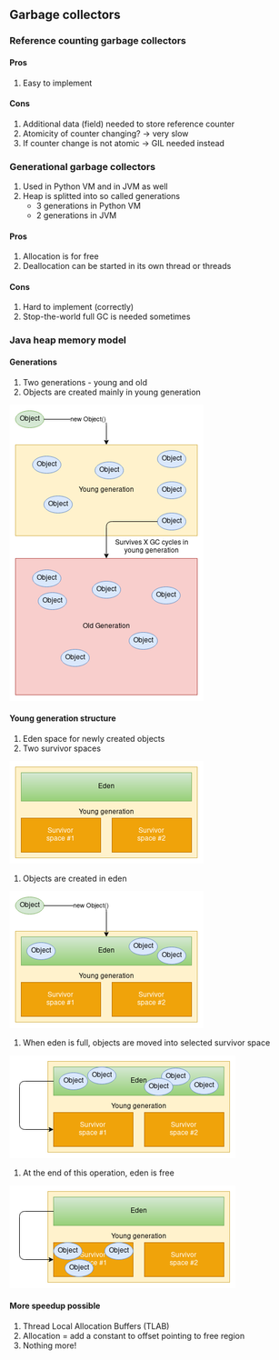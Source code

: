 ## Garbage collectors

### Reference counting garbage collectors

#### Pros

1. Easy to implement

#### Cons

1. Additional data (field) needed to store reference counter
1. Atomicity of counter changing? -> very slow
1. If counter change is not atomic -> GIL needed instead

### Generational garbage collectors

1. Used in Python VM and in JVM as well
1. Heap is splitted into so called generations
    * 3 generations in Python VM
    * 2 generations in JVM

#### Pros

1. Allocation is for free
1. Deallocation can be started in its own thread or threads

#### Cons

1. Hard to implement (correctly)
1. Stop-the-world full GC is needed sometimes

### Java heap memory model

#### Generations

1. Two generations - young and old
1. Objects are created mainly in young generation

![Young and old generations](images/GC1.png)

#### Young generation structure

1. Eden space for newly created objects
1. Two survivor spaces

![young generation](images/GC2.png)

1. Objects are created in eden

![young generation](images/GC3.png)

1. When eden is full, objects are moved into selected survivor space

![young generation](images/GC4.png)

1. At the end of this operation, eden is free

![young generation](images/GC5.png)

#### More speedup possible

1. Thread Local Allocation Buffers (TLAB)
1. Allocation = add a constant to offset pointing to free region
1. Nothing more!
